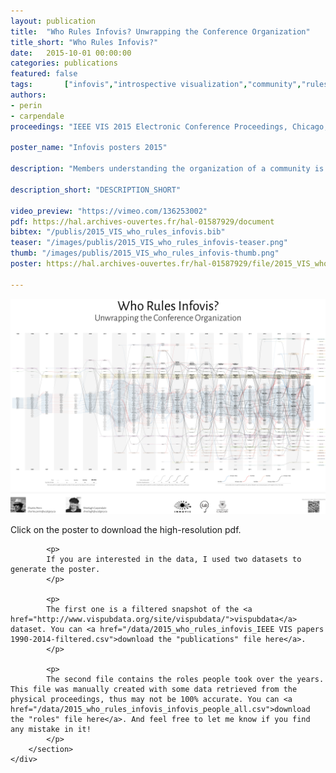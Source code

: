 ```yaml
---
layout: publication
title:  "Who Rules Infovis? Unwrapping the Conference Organization"
title_short: "Who Rules Infovis?"
date:   2015-10-01 00:00:00
categories: publications
featured: false
tags: 		["infovis","introspective visualization","community","rules"]
authors:
- perin
- carpendale
proceedings: "IEEE VIS 2015 Electronic Conference Proceedings, Chicago, IL, USA. IEEE"

poster_name: "Infovis posters 2015"

description: "Members understanding the organization of a community is useful for any community. Correspondingly this applies to researchers involved in the Infovis community. We present Who Rules Infovis?, a visualization designed to be a static infographic showing the temporal evolution of the internal organization of the Infovis conference track. It shows all persons who have been a chair or in a related committee over the past 20 years and makes it more possible to understand the internal organization of the community."

description_short: "DESCRIPTION_SHORT"

video_preview: "https://vimeo.com/136253002"
pdf: https://hal.archives-ouvertes.fr/hal-01587929/document
bibtex: "/publis/2015_VIS_who_rules_infovis.bib"
teaser: "/images/publis/2015_VIS_who_rules_infovis-teaser.png"
thumb: "/images/publis/2015_VIS_who_rules_infovis-thumb.png"
poster: https://hal.archives-ouvertes.fr/hal-01587929/file/2015_VIS_who_rules_infovis-poster.pdf

---
```


<div class="row">
	<div class="8u">
		<section>
			<a href="/publis/2015_VIS_who_rules_infovis-poster.pdf" class="image"><img src="/images/publis/2015_VIS_who_rules_infovis-posterpng.png"/></a>
		</section>
	</div>
	<div class="4u">
		<section>
			<p>Click on the poster to download the high-resolution pdf.</p>

			<p>
			If you are interested in the data, I used two datasets to generate the poster.
			</p>

			<p>
			The first one is a filtered snapshot of the <a href="http://www.vispubdata.org/site/vispubdata/">vispubdata</a> dataset. You can <a href="/data/2015_who_rules_infovis_IEEE VIS papers 1990-2014-filtered.csv">download the "publications" file here</a>.
			</p>

			<p>
			The second file contains the roles people took over the years. This file was manually created with some data retrieved from the physical proceedings, thus may not be 100% accurate. You can <a href="/data/2015_who_rules_infovis_infovis_people_all.csv">download the "roles" file here</a>. And feel free to let me know if you find any mistake in it!
			</p>
		</section>
	</div>
</div>
